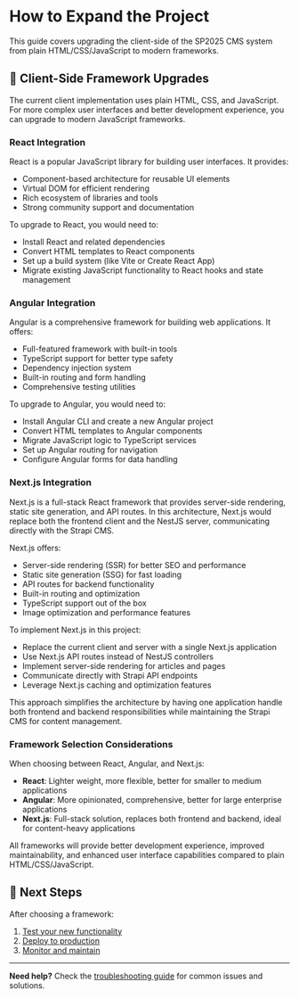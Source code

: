 # How to Expand the Project

This guide covers upgrading the client-side of the SP2025 CMS system from plain HTML/CSS/JavaScript to modern frameworks.

## 🚀 Client-Side Framework Upgrades

The current client implementation uses plain HTML, CSS, and JavaScript. For more complex user interfaces and better development experience, you can upgrade to modern JavaScript frameworks.

### **React Integration**

React is a popular JavaScript library for building user interfaces. It provides:

- Component-based architecture for reusable UI elements
- Virtual DOM for efficient rendering
- Rich ecosystem of libraries and tools
- Strong community support and documentation

To upgrade to React, you would need to:

- Install React and related dependencies
- Convert HTML templates to React components
- Set up a build system (like Vite or Create React App)
- Migrate existing JavaScript functionality to React hooks and state management

### **Angular Integration**

Angular is a comprehensive framework for building web applications. It offers:

- Full-featured framework with built-in tools
- TypeScript support for better type safety
- Dependency injection system
- Built-in routing and form handling
- Comprehensive testing utilities

To upgrade to Angular, you would need to:

- Install Angular CLI and create a new Angular project
- Convert HTML templates to Angular components
- Migrate JavaScript logic to TypeScript services
- Set up Angular routing for navigation
- Configure Angular forms for data handling

### **Next.js Integration**

Next.js is a full-stack React framework that provides server-side rendering, static site generation, and API routes. In this architecture, Next.js would replace both the frontend client and the NestJS server, communicating directly with the Strapi CMS.

Next.js offers:

- Server-side rendering (SSR) for better SEO and performance
- Static site generation (SSG) for fast loading
- API routes for backend functionality
- Built-in routing and optimization
- TypeScript support out of the box
- Image optimization and performance features

To implement Next.js in this project:

- Replace the current client and server with a single Next.js application
- Use Next.js API routes instead of NestJS controllers
- Implement server-side rendering for articles and pages
- Communicate directly with Strapi API endpoints
- Leverage Next.js caching and optimization features

This approach simplifies the architecture by having one application handle both frontend and backend responsibilities while maintaining the Strapi CMS for content management.

### **Framework Selection Considerations**

When choosing between React, Angular, and Next.js:

- **React**: Lighter weight, more flexible, better for smaller to medium applications
- **Angular**: More opinionated, comprehensive, better for large enterprise applications
- **Next.js**: Full-stack solution, replaces both frontend and backend, ideal for content-heavy applications

All frameworks will provide better development experience, improved maintainability, and enhanced user interface capabilities compared to plain HTML/CSS/JavaScript.

## 📝 Next Steps

After choosing a framework:

1. [Test your new functionality](./how-to-troubleshoot.md)
2. [Deploy to production](./how-to-deploy.md)
3. [Monitor and maintain](./how-to-maintain.md)

---

**Need help?** Check the [troubleshooting guide](./how-to-troubleshoot.md) for common issues and solutions.
